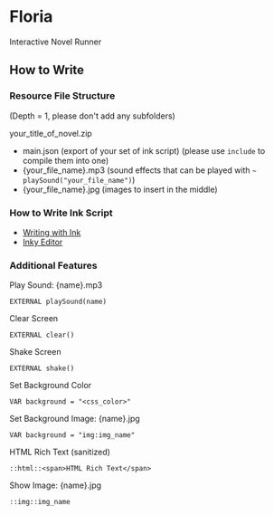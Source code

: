 # Floria

Interactive Novel Runner

## How to Write

### Resource File Structure

(Depth = 1, please don't add any subfolders)

your_title_of_novel.zip

- main.json (export of your set of ink script) (please use `include` to compile them into one)
- {your_file_name}.mp3 (sound effects that can be played with `~ playSound("your_file_name")`)
- {your_file_name}.jpg (images to insert in the middle)

### How to Write Ink Script

- [Writing with Ink](https://github.com/inkle/ink/blob/master/Documentation/WritingWithInk.md)
- [Inky Editor](https://github.com/inkle/inky/releases)

### Additional Features

Play Sound: {name}.mp3

```
EXTERNAL playSound(name)
```

Clear Screen

```
EXTERNAL clear()
```

Shake Screen

```
EXTERNAL shake()
```

Set Background Color

```
VAR background = "<css_color>"
```

Set Background Image: {name}.jpg

```
VAR background = "img:img_name"
```

HTML Rich Text (sanitized)

```
::html::<span>HTML Rich Text</span>
```

Show Image: {name}.jpg

```
::img::img_name
```
